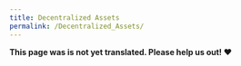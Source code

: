 ```yaml
---
title: Decentralized Assets
permalink: /Decentralized_Assets/
---
```


**This page was is not yet translated. Please help us out! ❤**
